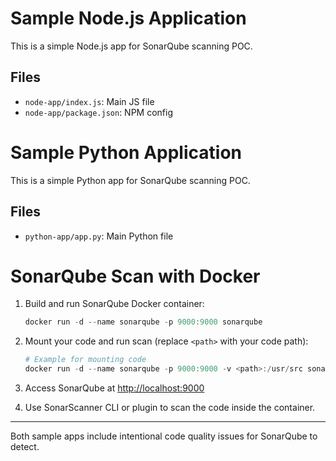 # Sample Node.js Application

This is a simple Node.js app for SonarQube scanning POC.

## Files
- `node-app/index.js`: Main JS file
- `node-app/package.json`: NPM config

# Sample Python Application

This is a simple Python app for SonarQube scanning POC.

## Files
- `python-app/app.py`: Main Python file

# SonarQube Scan with Docker

1. Build and run SonarQube Docker container:
   ```powershell
   docker run -d --name sonarqube -p 9000:9000 sonarqube
   ```
2. Mount your code and run scan (replace `<path>` with your code path):
   ```powershell
   # Example for mounting code
   docker run -d --name sonarqube -p 9000:9000 -v <path>:/usr/src sonarqube
   ```
3. Access SonarQube at [http://localhost:9000](http://localhost:9000)

4. Use SonarScanner CLI or plugin to scan the code inside the container.

---

Both sample apps include intentional code quality issues for SonarQube to detect.
